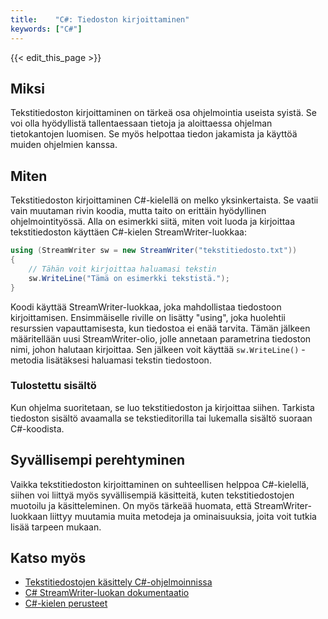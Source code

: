 ```yaml
---
title:    "C#: Tiedoston kirjoittaminen"
keywords: ["C#"]
---
```


{{< edit_this_page >}}

## Miksi

Tekstitiedoston kirjoittaminen on tärkeä osa ohjelmointia useista syistä. Se voi olla hyödyllistä tallentaessaan tietoja ja aloittaessa ohjelman tietokantojen luomisen. Se myös helpottaa tiedon jakamista ja käyttöä muiden ohjelmien kanssa.

## Miten

Tekstitiedoston kirjoittaminen C#-kielellä on melko yksinkertaista. Se vaatii vain muutaman rivin koodia, mutta taito on erittäin hyödyllinen ohjelmointityössä. Alla on esimerkki siitä, miten voit luoda ja kirjoittaa tekstitiedoston käyttäen C#-kielen StreamWriter-luokkaa:

```C#
using (StreamWriter sw = new StreamWriter("tekstitiedosto.txt"))
{
    // Tähän voit kirjoittaa haluamasi tekstin
    sw.WriteLine("Tämä on esimerkki tekstistä.");
}
```
Koodi käyttää StreamWriter-luokkaa, joka mahdollistaa tiedostoon kirjoittamisen. Ensimmäiselle riville on lisätty "using", joka huolehtii resurssien vapauttamisesta, kun tiedostoa ei enää tarvita. Tämän jälkeen määritellään uusi StreamWriter-olio, jolle annetaan parametrina tiedoston nimi, johon halutaan kirjoittaa. Sen jälkeen voit käyttää `sw.WriteLine()` -metodia lisätäksesi haluamasi tekstin tiedostoon.

### Tulostettu sisältö

Kun ohjelma suoritetaan, se luo tekstitiedoston ja kirjoittaa siihen. Tarkista tiedoston sisältö avaamalla se tekstieditorilla tai lukemalla sisältö suoraan C#-koodista.

## Syvällisempi perehtyminen

Vaikka tekstitiedoston kirjoittaminen on suhteellisen helppoa C#-kielellä, siihen voi liittyä myös syvällisempiä käsitteitä, kuten tekstitiedostojen muotoilu ja käsitteleminen. On myös tärkeää huomata, että StreamWriter-luokkaan liittyy muutamia muita metodeja ja ominaisuuksia, joita voit tutkia lisää tarpeen mukaan.

## Katso myös

- [Tekstitiedostojen käsittely C#-ohjelmoinnissa](https://docs.microsoft.com/en-us/dotnet/csharp/programming-guide/file-system/how-to-read-a-text-file-one-line-at-a-time)
- [C# StreamWriter-luokan dokumentaatio](https://docs.microsoft.com/en-us/dotnet/api/system.io.streamwriter)
- [C#-kielen perusteet](https://docs.microsoft.com/en-us/dotnet/csharp/tour-of-csharp)
